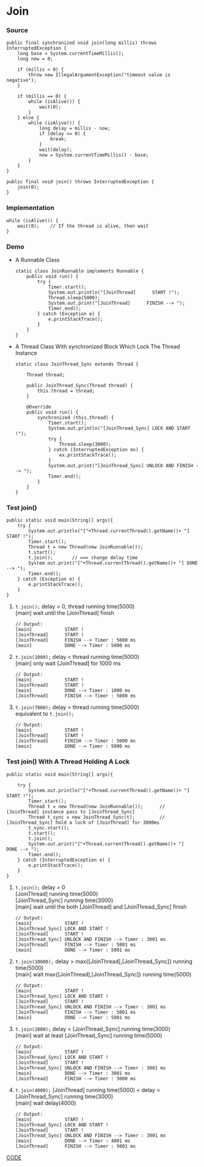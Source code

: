 # Join

### Source

```
public final synchronized void join(long millis) throws InterruptedException {
    long base = System.currentTimeMillis();
    long now = 0;

    if (millis < 0) {
        throw new IllegalArgumentException("timeout value is negative");
    }

    if (millis == 0) {
        while (isAlive()) {
            wait(0);
        }
    } else {
        while (isAlive()) {
            long delay = millis - now;
            if (delay <= 0) {
                break;
            }
            wait(delay);
            now = System.currentTimeMillis() - base;
        }
    }
}

public final void join() throws InterruptedException {
    join(0);
}
```


### Implementation

```
while (isAlive()) {
    wait(0);    // If the thread is alive, then wait 
}
```


### Demo

* A Runnable Class

    ```
    static class JoinRunnable implements Runnable {
        public void run() {
            try {
                Timer.start();
                System.out.println("[JoinThread]      START !");
                Thread.sleep(5000);
                System.out.print("[JoinThread]      FINISH --> ");
                Timer.end();
            } catch (Exception e) {
                e.printStackTrace();
            }
        }
    }
    ```
    
* A Thread Class With synchronized Block Which Lock The Thread Instance
    ```
    static class JoinThread_Sync extends Thread {
    
        Thread thread;

        public JoinThread_Sync(Thread thread) {
            this.thread = thread;
        }

        @Override
        public void run() {
            synchronized (this.thread) {
                Timer.start();
                System.out.println("[JoinThread_Sync] LOCK AND START !");
                try {
                    Thread.sleep(3000);
                } catch (InterruptedException ex) {
                    ex.printStackTrace();
                }
                System.out.print("[JoinThread_Sync] UNLOCK AND FINISH --> ");
                Timer.end();
            }
        }
    }
    ```


### Test join()

```
public static void main(String[] args){
    try {
        System.out.println("["+Thread.currentThread().getName()+ "] START !");
        Timer.start();
        Thread t = new Thread(new JoinRunnable());
        t.start();
        t.join();       // ==> change delay time     
        System.out.print("["+Thread.currentThread().getName()+ "] DONE --> ");
        Timer.end();
    } catch (Exception e) {
        e.printStackTrace();
    }
}
```

1. `t.join();` delay = 0, thread running time(5000)<br>
    [main] wait until the [JoinThread] finish

    ```
    // Output:
    [main]            START !
    [JoinThread]      START !
    [JoinThread]      FINISH --> Timer : 5000 ms
    [main]            DONE --> Timer : 5000 ms
    ```

2. `t.join(1000);` delay < thread running time(5000)<br>
   [main] only wait [JoinThread] for 1000 ms

    ```
    // Output:
    [main]            START !
    [JoinThread]      START !
    [main]            DONE --> Timer : 1000 ms
    [JoinThread]      FINISH --> Timer : 5000 ms
    ```

3. `t.join(7000);` delay > thread running time(5000)<br>
    equivalent to `t.join();`
    
    ```
    // Output:
    [main]            START !
    [JoinThread]      START !
    [JoinThread]      FINISH --> Timer : 5000 ms
    [main]            DONE --> Timer : 5000 ms
    ```


### Test join() With A Thread Holding A Lock

```
public static void main(String[] args){

    try {
        System.out.println("["+Thread.currentThread().getName()+ "]            START !");
        Timer.start();
        Thread t = new Thread(new JoinRunnable());      // [JoinThread] instance pass to [JoinThread_Sync]
        Thread t_sync = new JoinThread_Sync(t);         // [JoinThread_Sync] hold a lock of [JoinThread] for 3000ms
        t_sync.start();                                 
        t.start();
        t.join();
        System.out.print("["+Thread.currentThread().getName()+ "]            DONE --> ");
        Timer.end();
    } catch (InterruptedException e) {
        e.printStackTrace();
    }
}
```

1. `t.join();` delay = 0 <br>
    [JoinThread] running time(5000)<br>
    [JoinThread_Sync] running time(3000)<br>
    [main] wait until the both [JoinThread] and [JoinThread_Sync] finish

    ```
    // Output:
    [main]            START !
    [JoinThread_Sync] LOCK AND START !
    [JoinThread]      START !
    [JoinThread_Sync] UNLOCK AND FINISH --> Timer : 3001 ms
    [JoinThread]      FINISH --> Timer : 5001 ms
    [main]            DONE --> Timer : 5001 ms
    ```

2. `t.join(10000);` delay > max{[JoinThread],[JoinThread_Sync]} running time(5000) <br>
   [main] wait max{[JoinThread],[JoinThread_Sync]} running time(5000)

    ```
    // Output:
    [main]            START !
    [JoinThread_Sync] LOCK AND START !
    [JoinThread]      START !
    [JoinThread_Sync] UNLOCK AND FINISH --> Timer : 3001 ms
    [JoinThread]      FINISH --> Timer : 5001 ms
    [main]            DONE --> Timer : 5001 ms
    ```

3. `t.join(2000);` delay < [JoinThread_Sync] running time(3000) <br>
    [main] wait at least [JoinThread_Sync] running time(5000)
    
    ```
    // Output:
    [main]            START !
    [JoinThread_Sync] LOCK AND START !
    [JoinThread]      START !
    [JoinThread_Sync] UNLOCK AND FINISH --> Timer : 3001 ms
    [main]            DONE --> Timer : 3001 ms
    [JoinThread]      FINISH --> Timer : 5000 ms
    ```

4. `t.join(4000);` [JoinThread] running time(5000) < delay < [JoinThread_Sync] running time(3000) <br>
    [main] wait delay(4000)
    
    ```
    // Output:
    [main]            START !
    [JoinThread_Sync] LOCK AND START !
    [JoinThread]      START !
    [JoinThread_Sync] UNLOCK AND FINISH --> Timer : 3001 ms
    [main]            DONE --> Timer : 4001 ms
    [JoinThread]      FINISH --> Timer : 5001 ms
    ```
    
    
[CODE](https://github.com/guyc1812/Tony/blob/master/src/main/java/com/avengers/tony/JavaBasic/thread/code)